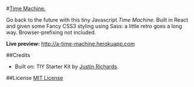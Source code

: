 #[Time Machine.](http://a-time-machine.herokuapp.com)

Go back to the future with this tiny Javascript *Time Machine*. Built in React and given some Fancy CSS3 styling using Sass: a little retro goes a long way. Browser-prefixing not included.

**Live preview:** http://a-time-machine.herokuapp.com

##Credits

* Built on: TIY Starter Kit by [Justin Richards](https://github.com/magentanova/tiy-starter-kit).

##License
[MIT License](https://opensource.org/licenses/MIT)